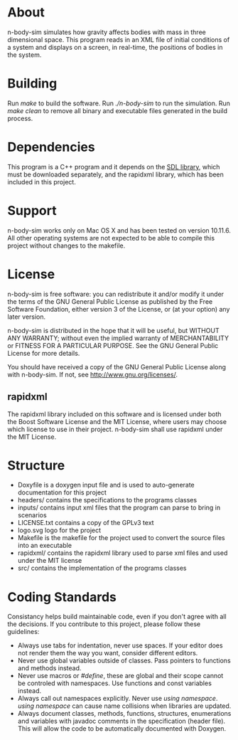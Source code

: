 # About
n-body-sim simulates how gravity affects bodies with mass in three dimensional space. This program reads in an XML file of initial conditions of a system and displays on a screen, in real-time, the positions of bodies in the system.

# Building
Run _make_ to build the software. Run _./n-body-sim_ to run the simulation. Run _make clean_ to remove all binary and executable files generated in the build process.

# Dependencies
This program is a C++ program and it depends on the [SDL library](https://www.libsdl.org/), which must be downloaded separately, and the rapidxml library, which has been included in this project.

# Support
n-body-sim works only on Mac OS X and has been tested on version 10.11.6. All other operating systems are not expected to be able to compile this project without changes to the makefile.

# License 
n-body-sim is free software: you can redistribute it and/or modify
it under the terms of the GNU General Public License as published by
the Free Software Foundation, either version 3 of the License, or
(at your option) any later version.

n-body-sim is distributed in the hope that it will be useful,
but WITHOUT ANY WARRANTY; without even the implied warranty of
MERCHANTABILITY or FITNESS FOR A PARTICULAR PURPOSE.  See the
GNU General Public License for more details.

You should have received a copy of the GNU General Public License
along with n-body-sim.  If not, see <http://www.gnu.org/licenses/>.

## rapidxml
The rapidxml library included on this software and is licensed under both the Boost Software License and the MIT License, where users may choose which license to use in their project. n-body-sim shall use rapidxml under the MIT License. 

# Structure
- Doxyfile is a doxygen input file and is used to auto-generate documentation for this project
- headers/ contains the specifications to the programs classes
- inputs/ contains input xml files that the program can parse to bring in scenarios
- LICENSE.txt contains a copy of the GPLv3 text
- logo.svg logo for the project
- Makefile is the makefile for the project used to convert the source files into an executable
- rapidxml/ contains the rapidxml library used to parse xml files and used under the MIT license
- src/ contains the implementation of the programs classes

# Coding Standards
Consistancy helps build maintainable code, even if you don't agree with all the decisions. If you contribute to this project, please follow these guidelines:
- Always use tabs for indentation, never use spaces. If your editor does not render them the way you want, consider different editors.
- Never use global variables outside of classes. Pass pointers to functions and methods instead.
- Never use macros or _\#define_, these are global and their scope cannot be controled with namespaces. Use functions and const variables instead.
- Always call out namespaces explicitly. Never use _using namespace_. _using namespace_ can cause name collisions when libraries are updated.
- Always document classes, methods, functions, structures, enumerations and variables with javadoc comments in the specification (header file). This will allow the code to be automatically documented with Doxygen.
